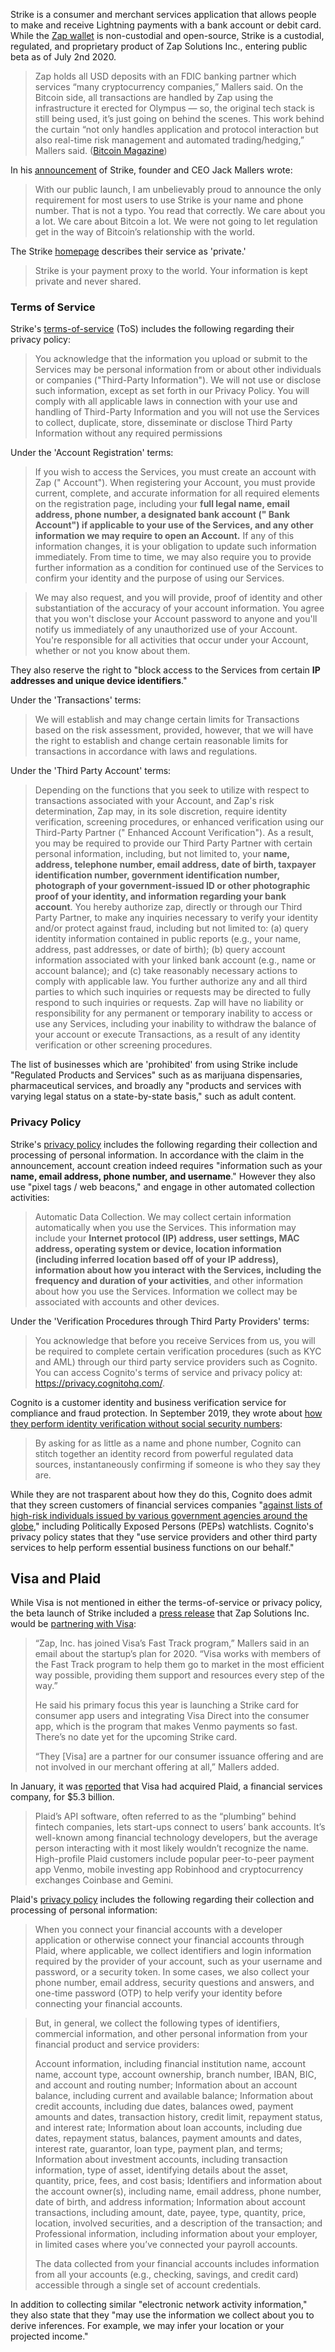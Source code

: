 Strike is a consumer and merchant services application that allows people to make and receive Lightning payments with a bank account or debit card. While the [Zap wallet](https://zaphq.io/) is non-custodial and open-source, Strike is a custodial, regulated, and proprietary product of Zap Solutions Inc., entering public beta as of July 2nd 2020.

> Zap holds all USD deposits with an FDIC banking partner which services “many cryptocurrency companies,” Mallers said. On the Bitcoin side, all transactions are handled by Zap using the infrastructure it erected for Olympus — so, the original tech stack is still being used, it’s just going on behind the scenes. This work behind the curtain “not only handles application and protocol interaction but also real-time risk management and automated trading/hedging,” Mallers said. ([Bitcoin Magazine](https://bitcoinmagazine.com/articles/with-strike-zap-rethinks-its-olympus-fiat-to-bitcoin-feature))

In his [announcement](https://medium.com/@JimmyMow/announcing-strike-public-beta-325877a79f87) of Strike, founder and CEO Jack Mallers wrote:

> With our public launch, I am unbelievably proud to announce the only requirement for most users to use Strike is your name and phone number. That is not a typo. You read that correctly. We care about you a lot. We care about Bitcoin a lot. We were not going to let regulation get in the way of Bitcoin’s relationship with the world.

The Strike [homepage](https://beta.strike.me/) describes their service as 'private.'

> Strike is your payment proxy to the world. Your information is kept private and never shared.

### Terms of Service

Strike's [terms-of-service](https://beta.strike.me/tos) (ToS) includes the following regarding their privacy policy:

> You acknowledge that the information you upload or submit to the Services may be personal information from or about other individuals or companies ("Third-Party Information"). We will not use or disclose such information, except as set forth in our Privacy Policy. You will comply with all applicable laws in connection with your use and handling of Third-Party Information and you will not use the Services to collect, duplicate, store, disseminate or disclose Third Party Information without any required permissions

Under the 'Account Registration' terms:

> If you wish to access the Services, you must create an account with Zap (" Account"). When registering your Account, you must provide current, complete, and accurate information for all required elements on the registration page, including your **full legal name, email address, phone number, a designated bank account (" Bank Account") if applicable to your use of the Services, and any other information we may require to open an Account.** If any of this information changes, it is your obligation to update such information immediately. From time to time, we may also require you to provide further information as a condition for continued use of the Services to confirm your identity and the purpose of using our Services.

> We may also request, and you will provide, proof of identity and other substantiation of the accuracy of your account information. You agree that you won't disclose your Account password to anyone and you'll notify us immediately of any unauthorized use of your Account. You're responsible for all activities that occur under your Account, whether or not you know about them.

They also reserve the right to "block access to the Services from certain **IP addresses and unique device identifiers**."

Under the 'Transactions' terms:

> We will establish and may change certain limits for Transactions based on the risk assessment, provided, however, that we will have the right to establish and change certain reasonable limits for transactions in accordance with laws and regulations.

Under the 'Third Party Account' terms:

> Depending on the functions that you seek to utilize with respect to transactions associated with your Account, and Zap's risk determination, Zap may, in its sole discretion, require identity verification, screening procedures, or enhanced verification using our Third-Party Partner (" Enhanced Account Verification"). As a result, you may be required to provide our Third Party Partner with certain personal information, including, but not limited to, your **name, address, telephone number, email address, date of birth, taxpayer identification number, government identification number, photograph of your government-issued ID or other photographic proof of your identity, and information regarding your bank account**. You hereby authorize zap, directly or through our Third Party Partner, to make any inquiries necessary to verify your identity and/or protect against fraud, including but not limited to: (a) query identity information contained in public reports (e.g., your name, address, past addresses, or date of birth); (b) query account information associated with your linked bank account (e.g., name or account balance); and (c) take reasonably necessary actions to comply with applicable law. You further authorize any and all third parties to which such inquiries or requests may be directed to fully respond to such inquiries or requests. Zap will have no liability or responsibility for any permanent or temporary inability to access or use any Services, including your inability to withdraw the balance of your account or execute Transactions, as a result of any identity verification or other screening procedures.

The list of businesses which are 'prohibited' from using Strike include "Regulated Products and Services" such as as marijuana dispensaries, pharmaceutical services, and broadly any "products and services with varying legal status on a state-by-state basis," such as adult content.

### Privacy Policy

Strike's [privacy policy](https://beta.strike.me/privacy) includes the following regarding their collection and processing of personal information. In accordance with the claim in the announcement, account creation indeed requires "information such as your **name, email address, phone number, and username**." However they also use "pixel tags / web beacons," and engage in other automated collection activities: 

> Automatic Data Collection. We may collect certain information automatically when you use the Services. This information may include your **Internet protocol (IP) address, user settings, MAC address, operating system or device, location information (including inferred location based off of your IP address), information about how you interact with the Services, including the frequency and duration of your activities**, and other information about how you use the Services. Information we collect may be associated with accounts and other devices.

Under the 'Verification Procedures through Third Party Providers' terms:

> You acknowledge that before you receive Services from us, you will be required to complete certain verification procedures (such as KYC and AML) through our third party service providers such as Cognito. You can access Cognito's terms of service and privacy policy at: https://privacy.cognitohq.com/.

Cognito is a customer identity and business verification service for compliance and fraud protection. In September 2019, they wrote about [how they perform identity verification without social security numbers](https://cognitohq.com/identity-verification-without-ssn/):

> By asking for as little as a name and phone number, Cognito can stitch together an identity record from powerful regulated data sources, instantaneously confirming if someone is who they say they are.

While they are not trasparent about how they do this, Cognito does admit that they screen customers of financial services companies "[against lists of high-risk individuals issued by various government agencies around the globe](https://cognitohq.com/what-is-required-to-know-your-customer/)," including Politically Exposed Persons (PEPs) watchlists. Cognito's privacy policy states that they "use service providers and other third party services to help perform essential business functions on our behalf."

## Visa and Plaid

While Visa is not mentioned in either the terms-of-service or privacy policy, the beta launch of Strike included a [press release](https://www.coindesk.com/bitcoin-startup-zap-is-working-with-visa) that Zap Solutions Inc. would be [partnering with Visa](https://partner.visa.com/homepage.html):

> “Zap, Inc. has joined Visa’s Fast Track program,” Mallers said in an email about the startup’s plan for 2020. “Visa works with members of the Fast Track program to help them go to market in the most efficient way possible, providing them support and resources every step of the way.” 
>
> He said his primary focus this year is launching a Strike card for consumer app users and integrating Visa Direct into the consumer app, which is the program that makes Venmo payments so fast. There’s no date yet for the upcoming Strike card. 
>
> “They [Visa] are a partner for our consumer issuance offering and are not involved in our merchant offering at all,” Mallers added.

In January, it was [reported](https://www.cnbc.com/2020/01/13/visa-to-acquire-plaid-the-fintech-powering-venmo-and-other-banking-apps-for-5point3-billion.html) that Visa had acquired Plaid, a financial services company, for $5.3 billion.

> Plaid’s API software, often referred to as the “plumbing” behind fintech companies, lets start-ups connect to users’ bank accounts. It’s well-known among financial technology developers, but the average person interacting with it most likely wouldn’t recognize the name. High-profile Plaid customers include popular peer-to-peer payment app Venmo, mobile investing app Robinhood and cryptocurrency exchanges Coinbase and Gemini.

Plaid's [privacy policy](https://plaid.com/legal/#end-user-privacy-policy) includes the following regarding their collection and processing of personal information:

> When you connect your financial accounts with a developer application or otherwise connect your financial accounts through Plaid, where applicable, we collect identifiers and login information required by the provider of your account, such as your username and password, or a security token. In some cases, we also collect your phone number, email address, security questions and answers, and one-time password (OTP) to help verify your identity before connecting your financial accounts.

> But, in general, we collect the following types of identifiers, commercial information, and other personal information from your financial product and service providers:
>
> Account information, including financial institution name, account name, account type, account ownership, branch number, IBAN, BIC, and account and routing number; Information about an account balance, including current and available balance; Information about credit accounts, including due dates, balances owed, payment amounts and dates, transaction history, credit limit, repayment status, and interest rate; Information about loan accounts, including due dates, repayment status, balances, payment amounts and dates, interest rate, guarantor, loan type, payment plan, and terms; Information about investment accounts, including transaction information, type of asset, identifying details about the asset, quantity, price, fees, and cost basis; Identifiers and information about the account owner(s), including name, email address, phone number, date of birth, and address information; Information about account transactions, including amount, date, payee, type, quantity, price, location, involved securities, and a description of the transaction; and Professional information, including information about your employer, in limited cases where you’ve connected your payroll accounts.
>
> The data collected from your financial accounts includes information from all your accounts (e.g., checking, savings, and credit card) accessible through a single set of account credentials.

In addition to collecting similar "electronic network activity information," they also state that they "may use the information we collect about you to derive inferences. For example, we may infer your location or your projected income."
